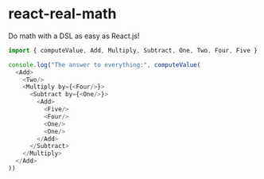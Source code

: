 # react-real-math
Do math with a DSL as easy as React.js!

```javascript
import { computeValue, Add, Multiply, Subtract, One, Two, Four, Five } from 'react-real-math'

console.log("The answer to everything:", computeValue(
  <Add>
    <Two/>
    <Multiply by={<Four/>}>
      <Subtract by={<One/>}>
        <Add>
          <Five/>
          <Four/>
          <One/>
          <One/>
        </Add>
      </Subtract>
    </Multiply>
  </Add>
))
```
